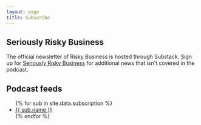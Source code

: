 ```yaml
---
layout: page
title: Subscribe
---
```


## Seriously Risky Business

The official newsletter of Risky Business is hosted through Substack. Sign up for [Seriously Risky Business](https://srslyriskybiz.substack.com/) for additional news that isn't covered in the podcast.

## Podcast feeds
<ul>
{% for sub in site.data.subscription %}
  <li><a href="{{ sub.url }}">{{ sub.name }}</a></li>
{% endfor %}
</ul>